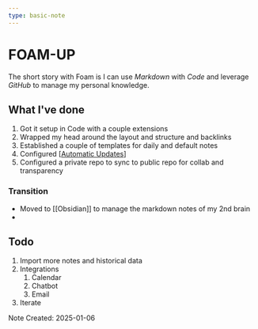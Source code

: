 ```yaml
---
type: basic-note
---
```


# FOAM-UP

The short story with Foam is I can use *Markdown* with *Code* and leverage *GitHub* to manage my personal knowledge.

## What I've done

1. Got it setup in Code with a couple extensions
2. Wrapped my head around the layout and structure and backlinks 
3. Established a couple of templates for daily and default notes
4. Configured [[Automatic Updates]]
5. Configured a private repo to sync to public repo for collab and transparency 

### Transition

- Moved to [[Obsidian]]  to manage the markdown notes of my 2nd brain
- 

## Todo

1. Import more notes and historical data
2. Integrations
   1. Calendar
   2. Chatbot
   3. Email
3. Iterate


Note Created: 2025-01-06


[//begin]: # "Autogenerated link references for markdown compatibility"
[Automatic Updates]: <Automatic Updates.md> "Automatic Updates"
[//end]: # "Autogenerated link references"
